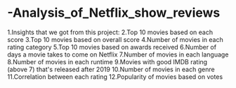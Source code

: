 # -Analysis_of_Netflix_show_reviews
1.Insights that we got from this project:
2.Top 10 movies based on each score
3.Top 10 movies based on overall score
4.Number of movies in each rating category
5.Top 10 movies based on awards received
6.Number of days a movie takes to come on Netflix
7.Number of movies in each language
8.Number of movies in each runtime
9.Movies with good IMDB rating (above 7) that's released after 2019
10.Number of movies in each genre
11.Correlation between each rating
12.Popularity of movies based on votes

